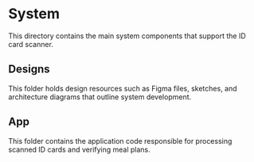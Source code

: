 # System

This directory contains the main system components that support the ID card scanner.

## Designs
This folder holds design resources such as Figma files, sketches, and architecture diagrams that outline system development.

## App
This folder contains the application code responsible for processing scanned ID cards and verifying meal plans.